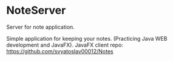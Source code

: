 # NoteServer
Server for note application.

Simple application for keeping your notes.
(Practicing Java WEB development and JavaFX).
JavaFX client repo: https://github.com/svyatoslav00012/Notes
